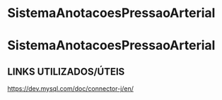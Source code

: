 # SistemaAnotacoesPressaoArterial
# SistemaAnotacoesPressaoArterial


## LINKS UTILIZADOS/ÚTEIS

https://dev.mysql.com/doc/connector-j/en/
